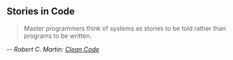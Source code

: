 ## Stories in Code

> Master programmers think of systems as stories to be told rather than programs to be written.

-- _Robert C. Martin: [Clean Code](http://www.cleancode.com)_
